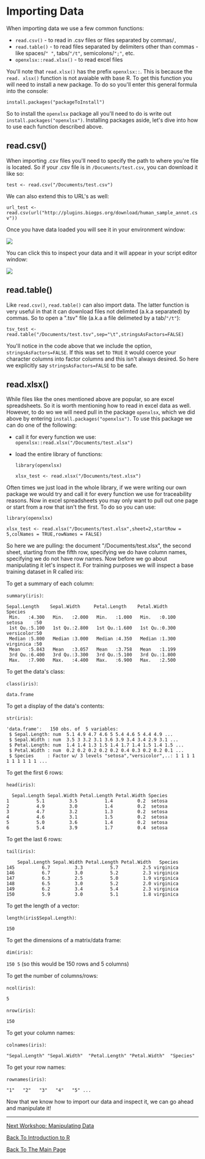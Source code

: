 # Importing Data

When importing data we use a few common functions:

* ```read.csv()``` - to read in .csv files or files separated by commas/```,```
* ```read.table()``` - to read files separated by delimiters other than commas - like spaces/```" "```, tabs/```"/t"```, semicolons/```";"```, etc.
* ```openxlsx::read.xlsx()``` - to read excel files

You'll note that ```read.xlsx()``` has the prefix ```openxlsx::```. This is because the ```read. xlsx()``` function is not avaiable with base R. To get this function you will need to install a new package. To do so you'll enter this general formula into the console:

```
install.packages("packageToInstall")
```

So to install the ```openxlsx``` package all you'll need to do is write out ```install.packages("openxlsx")```. Installing packages aside, let's dive into how to use each function described above.

## read.csv()

When importing .csv files you'll need to specify the path to where you're file is located. So if your .csv file is in ```/Documents/test.csv```, you can download it like so:

```test <- read.csv("/Documents/test.csv")```

We can also extend this to URL's as well:

```url_test <- read.csv(url("http://plugins.biogps.org/download/human_sample_annot.csv"))```

Once you have data loaded you will see it in your environment window:

![](images/click.PNG)

You can click this to inspect your data and it will appear in your script editor window:

![](images/view.PNG)

## read.table()

Like ```read.csv()```, ```read.table()``` can also import data. The latter function is very useful in that it can download files not delimted (a.k.a separated) by commas. So to open a ".tsv" file (a.k.a a file delimeted by a tab/```"/t"```):

```tsv_test <- read.table("/Documents/test.tsv",sep="\t",stringsAsFactors=FALSE)```

You'll notice in the code above that we include the option, ```stringsAsFactors=FALSE```. If this was set to ```TRUE``` it would coerce your character columns into factor columns and this isn't always desired. So here we explicitly say ```stringsAsFactors=FALSE``` to be safe.

## read.xlsx()

While files like the ones mentioned above are popular, so are excel spreadsheets. So it is worth mentioning how to read in excel data as well. However, to do wo we will need pull in the package ```openxlsx```, which we did above by entering ```install.packages("openxlsx")```. To use this package we can do one of the following:

  * call it for every function we use: ```openxlsx::read.xlsx("/Documents/test.xlsx")```
  * load the entire library of functions:
   
       ```library(openxlsx)```
      
      ```xlsx_test <- read.xlsx("/Documents/test.xlsx")```
      
Often times we just load in the whole library, if we were writing our own package we would try and call it for every function we use for traceability reasons. Now in excel spreadsheets you may only want to pull out one page or start from a row that isn't the first. To do so you can use:

```library(openxlsx)```

```xlsx_test <- read.xlsx("/Documents/test.xlsx",sheet=2,startRow = 5,colNames = TRUE,rowNames = FALSE)```

So here we are pulling: the document "/Documents/test.xlsx", the second sheet, starting from the fifth row, specifying we do have column names, specifying we do not have row names. Now before we go about manipulating it let's inspect it. For training purposes we will inspect a base training dataset in R called iris:

To get a summary of each column:

```summary(iris)```:

```
Sepal.Length    Sepal.Width     Petal.Length    Petal.Width          Species  
 Min.   :4.300   Min.   :2.000   Min.   :1.000   Min.   :0.100   setosa    :50  
 1st Qu.:5.100   1st Qu.:2.800   1st Qu.:1.600   1st Qu.:0.300   versicolor:50  
 Median :5.800   Median :3.000   Median :4.350   Median :1.300   virginica :50  
 Mean   :5.843   Mean   :3.057   Mean   :3.758   Mean   :1.199                  
 3rd Qu.:6.400   3rd Qu.:3.300   3rd Qu.:5.100   3rd Qu.:1.800                  
 Max.   :7.900   Max.   :4.400   Max.   :6.900   Max.   :2.500  
```

To get the data's class:

```class(iris)```:

```data.frame```

To get a display of the data's contents:

```str(iris)```:

```
'data.frame':	150 obs. of  5 variables:
 $ Sepal.Length: num  5.1 4.9 4.7 4.6 5 5.4 4.6 5 4.4 4.9 ...
 $ Sepal.Width : num  3.5 3 3.2 3.1 3.6 3.9 3.4 3.4 2.9 3.1 ...
 $ Petal.Length: num  1.4 1.4 1.3 1.5 1.4 1.7 1.4 1.5 1.4 1.5 ...
 $ Petal.Width : num  0.2 0.2 0.2 0.2 0.2 0.4 0.3 0.2 0.2 0.1 ...
 $ Species     : Factor w/ 3 levels "setosa","versicolor",..: 1 1 1 1 1 1 1 1 1 1 ...
 ```
 
 To get the first 6 rows:
 
 ```head(iris)```:
 
 ```
   Sepal.Length Sepal.Width Petal.Length Petal.Width Species
1          5.1         3.5          1.4         0.2  setosa
2          4.9         3.0          1.4         0.2  setosa
3          4.7         3.2          1.3         0.2  setosa
4          4.6         3.1          1.5         0.2  setosa
5          5.0         3.6          1.4         0.2  setosa
6          5.4         3.9          1.7         0.4  setosa
```

To get the last 6 rows:

```tail(iris)```:

```
    Sepal.Length Sepal.Width Petal.Length Petal.Width   Species
145          6.7         3.3          5.7         2.5 virginica
146          6.7         3.0          5.2         2.3 virginica
147          6.3         2.5          5.0         1.9 virginica
148          6.5         3.0          5.2         2.0 virginica
149          6.2         3.4          5.4         2.3 virginica
150          5.9         3.0          5.1         1.8 virginica
```

To get the length of a vector:

```length(iris$Sepal.Length)```:

```150```

To get the dimensions of a matrix/data frame:

```dim(iris)```:

```150 5``` (so this would be 150 rows and 5 columns)

To get the number of columns/rows:

```ncol(iris)```:

```5```

```nrow(iris)```:

```150```

To get your column names:

```colnames(iris)```:

```"Sepal.Length" "Sepal.Width"  "Petal.Length" "Petal.Width"  "Species"```

To get your row names:

```rownames(iris)```:

```"1"   "2"   "3"   "4"   "5" ...```

Now that we know how to import our data and inspect it, we can go ahead and manipulate it!


_________________________________________________________________________________________________________________________________________________________________________________

[Next Workshop: Manipulating Data](../ManipulatingData/ManipulatingData.md)

[Back To Introduction to R](../IntroToR.md)

[Back To The Main Page](../../index.md)





